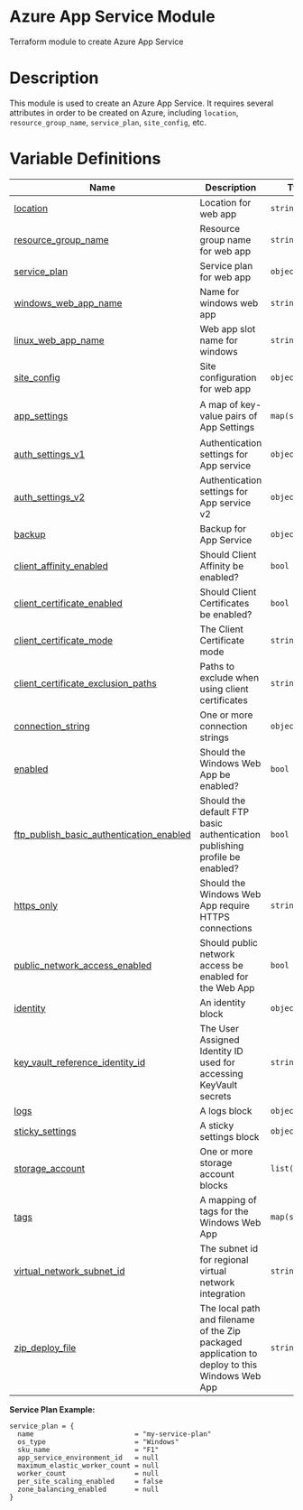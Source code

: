 # **Azure App Service Module**

Terraform module to create Azure App Service

# **Description**

This module is used to create an Azure App Service. It requires several attributes in order to be created on Azure, including `location`, `resource_group_name`, `service_plan`, `site_config`, etc.

# **Variable Definitions**

| Name | Description | Type | Required | Default | Example |
|------|-------------|------|----------|---------|:-------:|
| <a name="input_location"></a>[location](#input\_location) | Location for web app | `string` | Yes | N/A | `"East US"` |
| <a name="input_resource_group_name"></a>[resource_group_name](#input\_resource_group_name) | Resource group name for web app | `string` | Yes | N/A | `"my-resource-group"` |
| <a name="input_service_plan"></a>[service_plan](#input\_service_plan) | Service plan for web app | `object` | No | `null` | See below |
| <a name="input_windows_web_app_name"></a>[windows_web_app_name](#input\_windows_web_app_name) | Name for windows web app | `string` | No | `null` | `"my-windows-web-app"` |
| <a name="input_linux_web_app_name"></a>[linux_web_app_name](#input\_linux_web_app_name) | Web app slot name for windows | `string` | No | `null` | `"my-linux-web-app"` |
| <a name="input_site_config"></a>[site_config](#input\_site_config) | Site configuration for web app | `object` | No | `null` | See below |
| <a name="input_app_settings"></a>[app_settings](#input\_app_settings) | A map of key-value pairs of App Settings | `map(string)` | No | `null` | `{ setting1 = "value1", setting2 = "value2" }` |
| <a name="input_auth_settings_v1"></a>[auth_settings_v1](#input\_auth_settings_v1) | Authentication settings for App service | `object` | No | `null` | See below |
| <a name="input_auth_settings_v2"></a>[auth_settings_v2](#input\_auth_settings_v2) | Authentication settings for App service v2 | `object` | No | `null` | See below |
| <a name="input_backup"></a>[backup](#input\_backup) | Backup for App Service | `object` | No | `null` | See below |
| <a name="input_client_affinity_enabled"></a>[client_affinity_enabled](#input\_client_affinity_enabled) | Should Client Affinity be enabled? | `bool` | No | `null` | `true` |
| <a name="input_client_certificate_enabled"></a>[client_certificate_enabled](#input\_client_certificate_enabled) | Should Client Certificates be enabled? | `bool` | No | `null` | `true` |
| <a name="input_client_certificate_mode"></a>[client_certificate_mode](#input\_client_certificate_mode) | The Client Certificate mode | `string` | No | `null` | `"Required"` |
| <a name="input_client_certificate_exclusion_paths"></a>[client_certificate_exclusion_paths](#input\_client_certificate_exclusion_paths) | Paths to exclude when using client certificates | `string` | No | `null` | `"path1;path2"` |
| <a name="input_connection_string"></a>[connection_string](#input\_connection_string) | One or more connection strings | `object` | No | `null` | See below |
| <a name="input_enabled"></a>[enabled](#input\_enabled) | Should the Windows Web App be enabled? | `bool` | No | `true` | `false` |
| <a name="input_ftp_publish_basic_authentication_enabled"></a>[ftp_publish_basic_authentication_enabled](#input\_ftp_publish_basic_authentication_enabled) | Should the default FTP basic authentication publishing profile be enabled? | `bool` | No | `true` | `false` |
| <a name="input_https_only"></a>[https_only](#input\_https_only) | Should the Windows Web App require HTTPS connections | `string` | No | `null` | `"Enabled"` |
| <a name="input_public_network_access_enabled"></a>[public_network_access_enabled](#input\_public_network_access_enabled) | Should public network access be enabled for the Web App | `bool` | No | `true` | `false` |
| <a name="input_identity"></a>[identity](#input\_identity) | An identity block | `object` | No | `null` | See below |
| <a name="input_key_vault_reference_identity_id"></a>[key_vault_reference_identity_id](#input\_key_vault_reference_identity_id) | The User Assigned Identity ID used for accessing KeyVault secrets | `string` | No | `null` | `"identity-id"` |
| <a name="input_logs"></a>[logs](#input\_logs) | A logs block | `object` | No | `null` | See below |
| <a name="input_sticky_settings"></a>[sticky_settings](#input\_sticky_settings) | A sticky settings block | `object` | No | `null` | See below |
| <a name="input_storage_account"></a>[storage_account](#input\_storage_account) | One or more storage account blocks | `list(object)` | No | `null` | See below |
| <a name="input_tags"></a>[tags](#input\_tags) | A mapping of tags for the Windows Web App | `map(string)` | No | `null` | `{ environment = "dev" }` |
| <a name="input_virtual_network_subnet_id"></a>[virtual_network_subnet_id](#input\_virtual_network_subnet_id) | The subnet id for regional virtual network integration | `string` | No | `null` | `"subnet-id"` |
| <a name="input_zip_deploy_file"></a>[zip_deploy_file](#input\_zip_deploy_file) | The local path and filename of the Zip packaged application to deploy to this Windows Web App | `string` | No | `null` | `"path/to/app.zip"` |

**Service Plan Example:**

```hcl
service_plan = {
  name                         = "my-service-plan"
  os_type                      = "Windows"
  sku_name                     = "F1"
  app_service_environment_id   = null
  maximum_elastic_worker_count = null
  worker_count                 = null
  per_site_scaling_enabled     = false
  zone_balancing_enabled       = null
}
